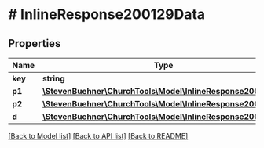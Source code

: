 # # InlineResponse200129Data

## Properties

Name | Type | Description | Notes
------------ | ------------- | ------------- | -------------
**key** | **string** |  | [optional]
**p1** | [**\StevenBuehner\ChurchTools\Model\InlineResponse200129P1**](InlineResponse200129P1.md) |  | [optional]
**p2** | [**\StevenBuehner\ChurchTools\Model\InlineResponse200129P1**](InlineResponse200129P1.md) |  | [optional]
**d** | [**\StevenBuehner\ChurchTools\Model\InlineResponse200129D**](InlineResponse200129D.md) |  | [optional]

[[Back to Model list]](../../README.md#models) [[Back to API list]](../../README.md#endpoints) [[Back to README]](../../README.md)
